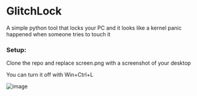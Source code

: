 # GlitchLock
A simple python tool that locks your PC and it looks like a kernel panic happened when someone tries to touch it

### Setup:
Clone the repo and replace screen.png with a screenshot of your desktop

You can turn it off with Win+Ctrl+L

![image](https://github.com/user-attachments/assets/a2943825-0586-4626-9bbf-2c7475fcc9fc)
